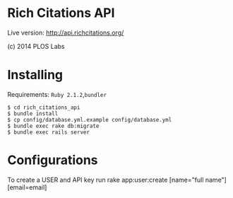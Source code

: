 Rich Citations API
==================
Live version: http://api.richcitations.org/

(c) 2014 PLOS Labs


Installing
==========
Requirements:
`Ruby 2.1.2`,`bundler`

```
$ cd rich_citations_api
$ bundle install
$ cp config/database.yml.example config/database.yml
$ bundle exec rake db:migrate
$ bundle exec rails server
```


Configurations
==============

To create a USER and API key run
rake app:user:create [name="full name"] [email=email]

